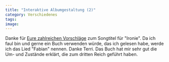 ```yaml
---
title: "Interaktive Albumgestaltung (2)"
category: Verschiedenes
tags: 
image: 
---
```


Danke für [Eure zahlreichen Vorschläge](http://www.misantropolis.de/?inc=home&ID=866) zum Songtitel für "Ironie". Da ich faul bin und gerne ein Buch verwenden würde, das ich gelesen habe, werde ich das Lied "Fabian" nennen. Danke Terri. Das Buch hat mir sehr gut die Um- und Zustände erklärt, die zum dritten Reich geführt haben.